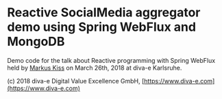 # Reactive SocialMedia aggregator demo using Spring WebFlux and MongoDB

Demo code for the talk about Reactive programming with Spring WebFlux held by [Markus Kiss](http://www.markus-kiss.net) on March 26th, 2018 at diva-e Karlsruhe.

(c) 2018 diva-e Digital Value Excellence GmbH, [https://www.diva-e.com](https://www.diva-e.com)
